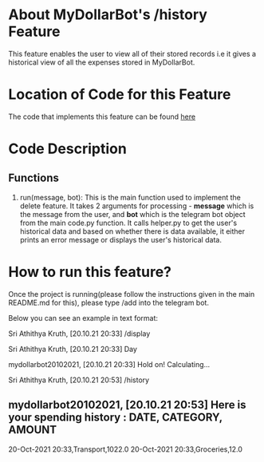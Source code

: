 # About MyDollarBot's /history Feature
This feature enables the user to view all of their stored records i.e it gives a historical view of all the expenses stored in MyDollarBot.

# Location of Code for this Feature
The code that implements this feature can be found [here](https://github.com/sak007/MyDollarBot/blob/backlogs/code/history.py)

# Code Description
## Functions

1. run(message, bot):
This is the main function used to implement the delete feature. It takes 2 arguments for processing - **message** which is the message from the user, and **bot** which is the telegram bot object from the main code.py function. It calls helper.py to get the user's historical data and based on whether there is data available, it either prints an error message or displays the user's historical data.

# How to run this feature?
Once the project is running(please follow the instructions given in the main README.md for this), please type /add into the telegram bot.

Below you can see an example in text format:

Sri Athithya Kruth, [20.10.21 20:33]
/display

Sri Athithya Kruth, [20.10.21 20:33]
Day

mydollarbot20102021, [20.10.21 20:33]
Hold on! Calculating...

Sri Athithya Kruth, [20.10.21 20:53]
/history

mydollarbot20102021, [20.10.21 20:53]
Here is your spending history : 
DATE, CATEGORY, AMOUNT
----------------------
20-Oct-2021 20:33,Transport,1022.0
20-Oct-2021 20:33,Groceries,12.0